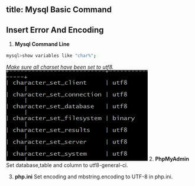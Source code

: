title: Mysql Basic Command
---

## **Insert Error And Encoding**

 1. **Mysql Command Line**
 ``` bash
mysql>show variables like "char%";
```
*Make sure all charset have been set to utf8.*
![](/gallery/mysql_charset.png)
 2. **PhpMyAdmin**
 Set database,table and column to utf8-general-ci.

 3. **php.ini**
 Set encoding and mbstring.encoding to UTF-8 in php.ini.

